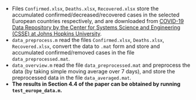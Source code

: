 - Files `Confirmed.xlsx`, `Deaths.xlsx`, `Recovered.xlsx` store the accumulated confirmed/decreased/recovered cases in the selected European countries respectively, and are downloaded from [COVID-19 Data Repository by the Center for Systems Science and Engineering (CSSE) at Johns Hopkins University](https://github.com/CSSEGISandData/COVID-19).
- `data_preprocess.m` read the files `Confirmed.xlsx`, `Deaths.xlsx`, `Recovered.xlsx`, convert the data to `.mat` form and store and accumulated confirmed/removed cases in the file `data_preprocessed.mat`.
- `data_overview.m` read the file `data_preprocessed.mat` and preprocess the data (by taking simple moving average over 7 days), and store the preprocessed data in the file `data_averaged.mat`.
- **The results in Section 4.4 of the paper can be obtained by running `test_europe_data.m`.**